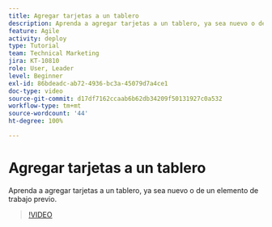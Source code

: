 ```yaml
---
title: Agregar tarjetas a un tablero
description: Aprenda a agregar tarjetas a un tablero, ya sea nuevo o de un elemento de trabajo previo.
feature: Agile
activity: deploy
type: Tutorial
team: Technical Marketing
jira: KT-10810
role: User, Leader
level: Beginner
exl-id: 86bdeadc-ab72-4936-bc3a-45079d7a4ce1
doc-type: video
source-git-commit: d17df7162ccaab6b62db34209f50131927c0a532
workflow-type: tm+mt
source-wordcount: '44'
ht-degree: 100%

---
```


# Agregar tarjetas a un tablero

Aprenda a agregar tarjetas a un tablero, ya sea nuevo o de un elemento de trabajo previo.

>[!VIDEO](https://video.tv.adobe.com/v/3423055/?quality=12&learn=on&enablevpops&captions=spa)
